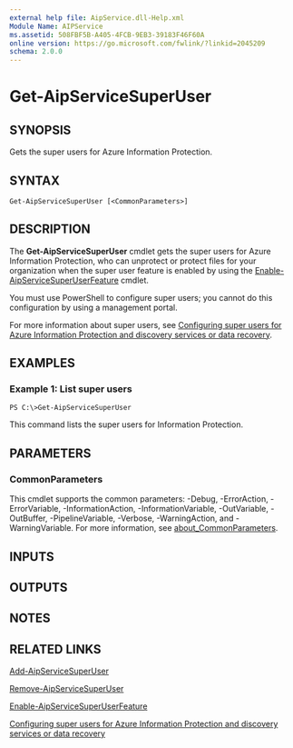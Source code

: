 ```yaml
---
external help file: AipService.dll-Help.xml
Module Name: AIPService
ms.assetid: 508FBF5B-A405-4FCB-9EB3-39183F46F60A
online version: https://go.microsoft.com/fwlink/?linkid=2045209
schema: 2.0.0
---
```


# Get-AipServiceSuperUser

## SYNOPSIS
Gets the super users for Azure Information Protection.

## SYNTAX

```
Get-AipServiceSuperUser [<CommonParameters>]
```

## DESCRIPTION
The **Get-AipServiceSuperUser** cmdlet gets the super users for Azure Information Protection, who can unprotect or protect files for your organization when the super user feature is enabled by using the [Enable-AipServiceSuperUserFeature](./Enable-AipServiceSuperUserFeature.md) cmdlet.

You must use PowerShell to configure super users; you cannot do this configuration by using a management portal.

For more information about super users, see [Configuring super users for Azure Information Protection and discovery services or data recovery](https://docs.microsoft.com/information-protection/deploy-use/configure-super-users).

## EXAMPLES

### Example 1: List super users
```
PS C:\>Get-AipServiceSuperUser
```

This command lists the super users for Information Protection.

## PARAMETERS

### CommonParameters
This cmdlet supports the common parameters: -Debug, -ErrorAction, -ErrorVariable, -InformationAction, -InformationVariable, -OutVariable, -OutBuffer, -PipelineVariable, -Verbose, -WarningAction, and -WarningVariable. For more information, see [about_CommonParameters](http://go.microsoft.com/fwlink/?LinkID=113216).

## INPUTS

## OUTPUTS

## NOTES

## RELATED LINKS

[Add-AipServiceSuperUser](./Add-AipServiceSuperUser.md)

[Remove-AipServiceSuperUser](./Remove-AipServiceSuperUser.md)

[Enable-AipServiceSuperUserFeature](./Enable-AipServiceSuperUserFeature.md)

[Configuring super users for Azure Information Protection and discovery services or data recovery](https://docs.microsoft.com/information-protection/deploy-use/configure-super-users)
